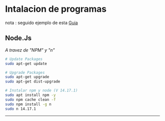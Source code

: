 # Intalacion de programas
nota : seguido ejemplo de esta [Guia](https://phoenixnap.com/kb/update-node-js-version)
## Node.Js

*A travez de "NPM" y "n"*

```bash
# Update Packages
sudo apt-get update

# Upgrade Packages
sudo apt-get upgrade
sudo apt-get dist-upgrade

# Instalar npm y node (V 14.17.1)
sudo apt install npm -y
sudo npm cache clean -f
sudo npm install -g n
sudo n 14.17.1
```

---

